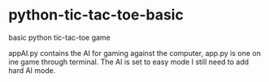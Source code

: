 # python-tic-tac-toe-basic
basic python tic-tac-toe game

appAI.py contains the AI for gaming against the computer, app.py is one on ine game through terminal.
The AI is set to easy mode I still need to add hard AI mode.
